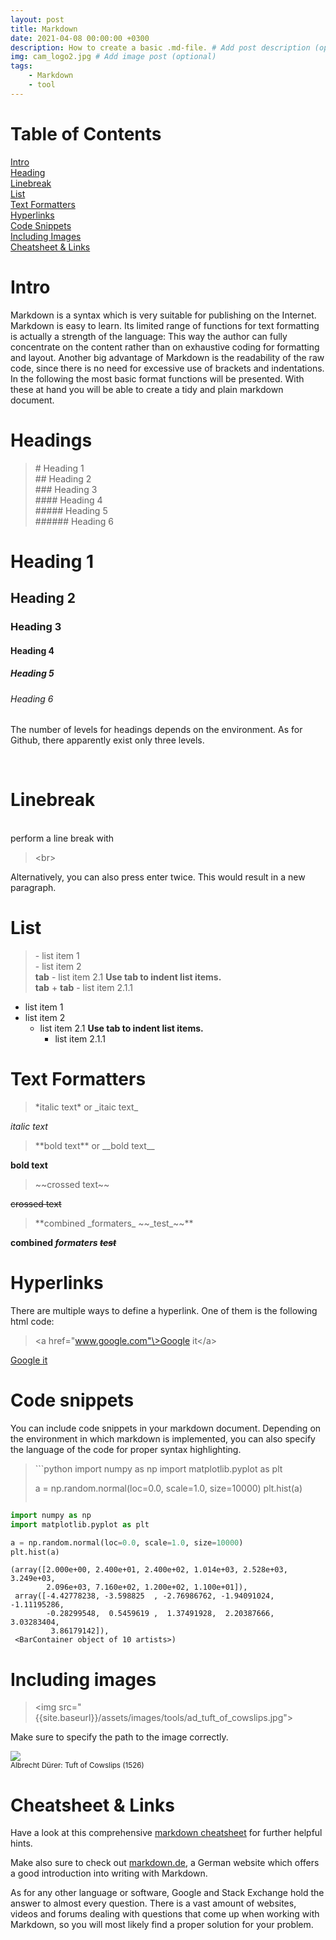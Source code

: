 ```yaml
---
layout: post
title: Markdown
date: 2021-04-08 00:00:00 +0300
description: How to create a basic .md-file. # Add post description (optional)
img: cam_logo2.jpg # Add image post (optional)
tags:
    - Markdown
    - tool
---
```


# Table of Contents
[Intro](#intro)<br>
[Heading](#headings)<br>
[Linebreak](#linebreak)<br>
[List](#list)<br>
[Text Formatters](#text-formatters)<br>
[Hyperlinks](#hyperlinks)<br>
[Code Snippets](#code-snippets)<br>
[Including Images](#including-images)<br>
[Cheatsheet & Links](#cheatsheet-&-links)

# Intro

Markdown is a syntax which is very suitable for publishing on the Internet. Markdown is easy to learn. Its limited range of functions for text formatting is actually a strength of the language: This way the author can fully concentrate on the content rather than on exhaustive coding for formatting and layout. Another big advantage of Markdown is the readability of the raw code, since there is no need for excessive use of brackets and indentations.
In the following the most basic format functions will be presented. With these at hand you will be able to create a tidy and plain markdown document.



# Headings
>\# Heading 1 <br>
>\## Heading 2 <br>
>\### Heading 3 <br>
>\#### Heading 4 <br>
>\##### Heading 5 <br>
>\###### Heading 6 <br>


# Heading 1
## Heading 2
### Heading 3
#### Heading 4
##### Heading 5
###### Heading 6

The number of levels for headings depends on the environment. As for Github, there apparently exist only three levels.  

<br>

# Linebreak

<br> perform a line break with<br>

> \<br>

Alternatively, you can also press enter twice. This would result in a new paragraph.

# List

>\- list item 1<br>
>\- list item 2<br>
>**tab** \- list item 2.1 **Use tab to indent list items.**<br>
>**tab** + **tab**        \- list item 2.1.1

- list item 1
- list item 2
    - list item 2.1 **Use tab to indent list items.**<br>
        - list item 2.1.1

# Text Formatters

> \*italic text\* or \_itaic text\_

*italic text*

> \*\*bold text\*\* or \_\_bold text\_\_

**bold text**

> \~\~crossed text\~\~

~~crossed text~~

> \*\*combined \_formaters\_ \~\~\_test\_\~\~\*\*

**combined _formaters_ ~~_test_~~**<br>

# Hyperlinks

There are multiple ways to define a hyperlink. One of them is the following html code:

>\<a href="www.google.com"\>Google it\<\/a\>

<a href="www.google.com">Google it</a>

# Code snippets

You can include code snippets in your markdown document. Depending on the environment in which markdown is implemented, you can also specify the language of the code for proper syntax highlighting.

>\```python
>import numpy as np
>import matplotlib.pyplot as plt
>
>a = np.random.normal(loc=0.0, scale=1.0, size=10000)
>plt.hist(a)
>```


```python
import numpy as np
import matplotlib.pyplot as plt

a = np.random.normal(loc=0.0, scale=1.0, size=10000)
plt.hist(a)
```

    (array([2.000e+00, 2.400e+01, 2.400e+02, 1.014e+03, 2.528e+03, 3.249e+03,
            2.096e+03, 7.160e+02, 1.200e+02, 1.100e+01]),
     array([-4.42778238, -3.598825  , -2.76986762, -1.94091024, -1.11195286,
            -0.28299548,  0.5459619 ,  1.37491928,  2.20387666,  3.03283404,
             3.86179142]),
     <BarContainer object of 10 artists>)


# Including images

>\<img src="{{site.baseurl}}/assets/images/tools/ad_tuft_of_cowslips.jpg">

Make sure to specify the path to the image correctly.

<img src="{{site.baseurl}}/assets/images/tools/ad_tuft_of_cowslips.jpg"><br>
<sub>Albrecht Dürer: Tuft of Cowslips (1526)</sub>

# Cheatsheet & Links
Have a look at this comprehensive <a href="https://github.com/adam-p/markdown-here/wiki/Markdown-Cheatsheet">markdown cheatsheet</a> for further helpful hints.

Make also sure to check out <a href="https://markdown.de/">markdown.de</a>, a German website which offers a good introduction into writing with Markdown.

As for any other language or software, Google and Stack Exchange hold the answer to almost every question. There is a vast amount of websites, videos and forums dealing with questions that come up when working with Markdown, so you will most likely find a proper solution for your problem.
